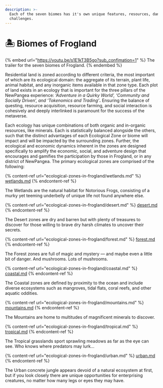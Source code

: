 ```yaml
---
description: >-
  Each of the seven biomes has it's own unique features, resources, dangers, and
  challenges.
---
```


# 🏝 Biomes of Frogland

{% embed url="https://youtu.be/s1E1kT3B5go?sub_confimation=1" %}
The trailer for the seven biomes of Frogland.
{% endembed %}

Residential land is zoned according to different criteria, the most important of which are its ecological domain: the aggregate of its terrain, plant life, animal habitat, and any inorganic items available in that zone type. Each plot of land exists in an ecology that is important for the three pillars of the NewPangea experience: _‘Adventure in a Quirky World’, ‘Community and Socially Driven’, and ‘Tokenomics and Trading’_**.** Ensuring the balance of questing, resource acquisition, resource farming, and social interaction is cohesively and deeply interlinked is paramount for the success of the metaverse.

Each ecology has unique combinations of both organic and in-organic resources, like minerals. Each is statistically balanced alongside the others, such that the distinct advantages of each Ecological Zone or biome will impact and will be impacted by the surrounding zones. Further, the ecological and economic dynamics inherent in the zones are designed specifically to amplify the economic, social, and adventure design that encourages and gamifies the participation by those in Frogland, or in any district of NewPangea. The primary ecological zones are comprised of the following:

{% content-ref url="ecological-zones-in-frogland/wetlands.md" %}
[wetlands.md](ecological-zones-in-frogland/wetlands.md)
{% endcontent-ref %}

The Wetlands are the natural habitat for Notorious Frogs, consisting of a murky yet teeming underbelly of unique life not found anywhere else.

{% content-ref url="ecological-zones-in-frogland/desert.md" %}
[desert.md](ecological-zones-in-frogland/desert.md)
{% endcontent-ref %}

The Desert zones are dry and barren but with plenty of treasures to discover for those willing to brave dry harsh climates to uncover their secrets.

{% content-ref url="ecological-zones-in-frogland/forest.md" %}
[forest.md](ecological-zones-in-frogland/forest.md)
{% endcontent-ref %}

The Forest zones are full of magic and mystery — and maybe even a little bit of danger. And mushrooms. Lots of mushrooms.

{% content-ref url="ecological-zones-in-frogland/coastal.md" %}
[coastal.md](ecological-zones-in-frogland/coastal.md)
{% endcontent-ref %}

The Coastal zones are defined by proximity to the ocean and include diverse ecosystems such as mangroves, tidal flats, coral reefs, and other aquatic oddities.

{% content-ref url="ecological-zones-in-frogland/mountains.md" %}
[mountains.md](ecological-zones-in-frogland/mountains.md)
{% endcontent-ref %}

The Mountains are home to multitudes of magnificent minerals to discover.

{% content-ref url="ecological-zones-in-frogland/tropical.md" %}
[tropical.md](ecological-zones-in-frogland/tropical.md)
{% endcontent-ref %}

The Tropical grasslands sport sprawling meadows as far as the eye can see. Who knows where predators may lurk…

{% content-ref url="ecological-zones-in-frogland/urban.md" %}
[urban.md](ecological-zones-in-frogland/urban.md)
{% endcontent-ref %}

The Urban concrete jungle appears devoid of a natural ecosystem at first, but if you look closely there are unique opportunities for enterprising creatures, no matter how many legs or eyes they may have.
